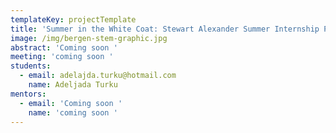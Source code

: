 ```yaml
---
templateKey: projectTemplate
title: 'Summer in the White Coat: Stewart Alexander Summer Internship Program'
image: /img/bergen-stem-graphic.jpg
abstract: 'Coming soon '
meeting: 'coming soon '
students:
  - email: adelajda.turku@hotmail.com
    name: Adeljada Turku
mentors:
  - email: 'Coming soon '
    name: 'coming soon '
---
```


